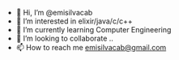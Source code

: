 - 👋 Hi, I’m @emisilvacab
- 👀 I’m interested in elixir/java/c/c++
- 🌱 I’m currently learning Computer Engineering
- 💞️ I’m looking to collaborate ..
- 📫 How to reach me emisilvacab@gmail.com

